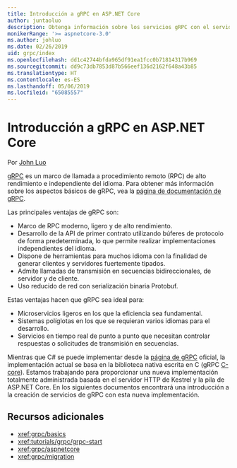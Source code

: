 ```yaml
---
title: Introducción a gRPC en ASP.NET Core
author: juntaoluo
description: Obtenga información sobre los servicios gRPC con el servidor de Kestrel y la pila de ASP.NET Core.
monikerRange: '>= aspnetcore-3.0'
ms.author: johluo
ms.date: 02/26/2019
uid: grpc/index
ms.openlocfilehash: dd1c42744bfda965df91ea1fcc0b71814317b969
ms.sourcegitcommit: dd9c73db7853d87b566eef136d2162f648a43b85
ms.translationtype: HT
ms.contentlocale: es-ES
ms.lasthandoff: 05/06/2019
ms.locfileid: "65085557"
---
```

# <a name="introduction-to-grpc-on-aspnet-core"></a>Introducción a gRPC en ASP.NET Core

Por [John Luo](https://github.com/juntaoluo)

[gRPC](https://grpc.io/docs/guides/) es un marco de llamada a procedimiento remoto (RPC) de alto rendimiento e independiente del idioma. Para obtener más información sobre los aspectos básicos de gRPC, vea la [página de documentación de gRPC](https://grpc.io/docs/).

Las principales ventajas de gRPC son:
* Marco de RPC moderno, ligero y de alto rendimiento.
* Desarrollo de la API de primer contrato utilizando búferes de protocolo de forma predeterminada, lo que permite realizar implementaciones independientes del idioma.
* Dispone de herramientas para muchos idioma con la finalidad de generar clientes y servidores fuertemente tipados.
* Admite llamadas de transmisión en secuencias bidireccionales, de servidor y de cliente.
* Uso reducido de red con serialización binaria Protobuf.

Estas ventajas hacen que gRPC sea ideal para:
* Microservicios ligeros en los que la eficiencia sea fundamental.
* Sistemas políglotas en los que se requieran varios idiomas para el desarrollo.
* Servicios en tiempo real de punto a punto que necesitan controlar respuestas o solicitudes de transmisión en secuencias.

Mientras que C# se puede implementar desde la [página de gRPC](https://grpc.io/docs/quickstart/csharp.html) oficial, la implementación actual se basa en la biblioteca nativa escrita en C (gRPC [C-core](https://grpc.io/blog/grpc-stacks)). Estamos trabajando para proporcionar una nueva implementación totalmente administrada basada en el servidor HTTP de Kestrel y la pila de ASP.NET Core. En los siguientes documentos encontrará una introducción a la creación de servicios de gRPC con esta nueva implementación.

## <a name="additional-resources"></a>Recursos adicionales

* <xref:grpc/basics>
* <xref:tutorials/grpc/grpc-start>
* <xref:grpc/aspnetcore>
* <xref:grpc/migration>